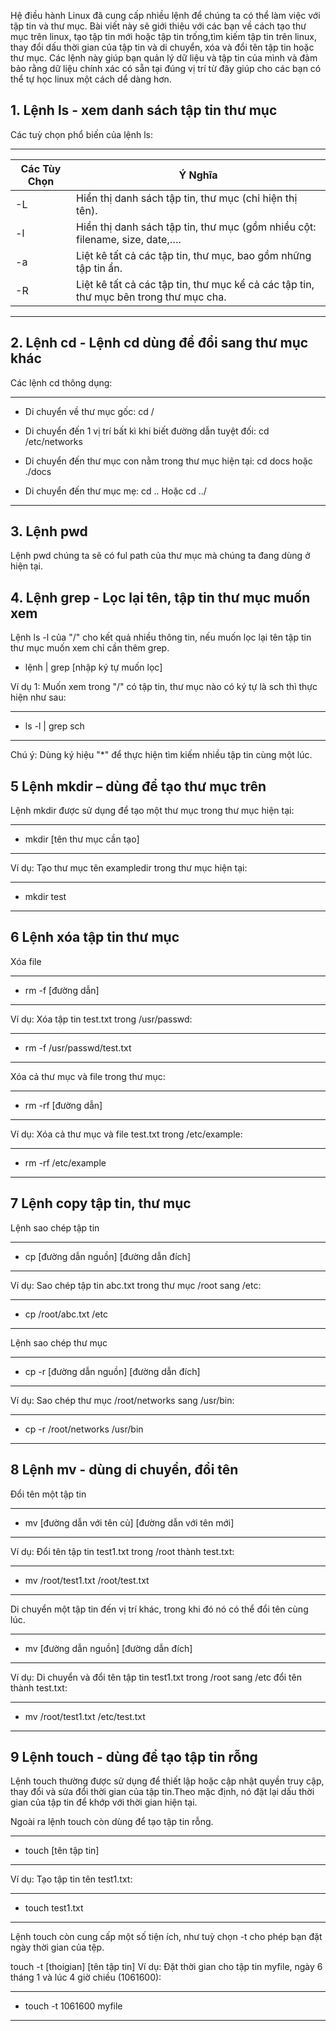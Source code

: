 
Hệ điều hành Linux đã cung cấp nhiều lệnh để chúng ta có thể làm việc với tập tin và thư mục. Bài viết này sẽ giới thiệu với các bạn về cách tạo thư mục trên linux, tạo tập tin mới hoặc tập tin trống,tìm kiếm tập tin trên linux, thay đổi dấu thời gian của tập tin và di chuyển, xóa và đổi tên tập tin hoặc thư mục. Các lệnh này giúp bạn quản lý dữ liệu và tập tin của mình và đảm bảo rằng dữ liệu chính xác có sẵn tại đúng vị trí từ đây giúp cho các bạn có thể tự học linux một cách dể dàng hơn.


## 1. Lệnh ls - xem danh sách tập tin thư mục

Các tuỳ chọn phổ biến của lệnh ls:

---
|Các Tùy Chọn | Ý Nghĩa|
|-|-|
|-L|Hiển thị danh sách tập tin, thư mục (chỉ hiện thị tên).|
|-l|Hiển thị danh sách tập tin, thư mục (gồm nhiều cột: filename, size, date,….|
|-a|Liệt kê tất cả các tập tin, thư mục, bao gồm những tập tin ẩn.|
|-R|Liệt kê tất cả các tập tin, thư mục kể cả các tập tin, thư mục bên trong thư mục cha.|
---

## 2. Lệnh cd - Lệnh cd dùng để đổi sang thư mục khác

Các lệnh cd thông dụng:

---
- Di chuyển về thư mục gốc: cd /

- Di chuyển đến 1 vị trí bất kì khi biết đường dẫn tuyệt đối: cd /etc/networks

- Di chuyển đến thư mục con nằm trong thư mục hiện tại: cd docs hoặc ./docs

- Di chuyển đến thư mục mẹ: cd .. Hoặc cd ../
---

## 3. Lệnh pwd 

Lệnh pwd chúng ta sẽ có ful path của thư mục mà chúng ta đang dùng ở hiện tại.

## 4. Lệnh grep - Lọc lại tên, tập tin thư mục muốn xem

Lệnh ls -l của "/" cho kết quả nhiều thông tin, nếu muốn lọc lại tên tập tin thư mục muốn xem chỉ cần thêm grep.

- lệnh | grep [nhập ký tự muốn lọc]

Ví dụ 1: Muốn xem trong "/" có tập tin, thư mục nào có ký tự là sch thì thực hiện như sau:

---
- ls -l | grep sch
---

Chú ý: Dùng ký hiệu "*" để thực hiện tìm kiếm nhiều tập tin cùng một lúc.

## 5 Lệnh mkdir – dùng để tạo thư mục trên 

Lệnh mkdir được sử dụng để tạo một thư mục trong thư mục hiện tại:

---
- mkdir [tên thư mục cần tạo]
---
Ví dụ: Tạo thư mục tên exampledir trong thư mục hiện tại:

---
- mkdir test
---
## 6 Lệnh xóa tập tin thư mục

 Xóa file

---
- rm -f [đường dẫn]
---

Ví dụ: Xóa tập tin test.txt trong /usr/passwd:

---
- rm -f /usr/passwd/test.txt
---


Xóa cả thư mục và file trong thư mục:

---
- rm -rf [đường dẫn]
---

Ví dụ: Xóa cả thư mục và file test.txt trong /etc/example:

---
- rm -rf /etc/example
---

## 7 Lệnh copy tập tin, thư mục

Lệnh sao chép tập tin

---
- cp [đường dẫn nguồn] [đường dẫn đích]
---

Ví dụ: Sao chép tập tin abc.txt trong thư mục /root sang /etc:

---
- cp /root/abc.txt /etc
---
Lệnh sao chép thư mục

---
- cp -r [đường dẫn nguồn] [đường dẫn đích]
---

Ví dụ: Sao chép thư mục /root/networks sang /usr/bin:

---
- cp -r /root/networks /usr/bin
---

## 8 Lệnh mv - dùng di chuyển, đổi tên

Đổi tên một tập tin

---
- mv [đường dẫn với tên củ] [đường dẫn với tên mới]
---

Ví dụ: Đổi tên tập tin test1.txt trong /root thành test.txt:

---
- mv /root/test1.txt /root/test.txt
---

Di chuyển một tập tin đến vị trí khác, trong khi đó nó có thể đổi tên cùng lúc.

---
- mv [đường dẫn nguồn] [đường dẫn đích]
---

Ví dụ: Di chuyển và đổi tên tập tin test1.txt trong /root sang /etc đổi tên thành test.txt:

---
- mv /root/test1.txt /etc/test.txt
---
## 9 Lệnh touch - dùng để tạo tập tin rỗng

Lệnh touch thường được sử dụng để thiết lập hoặc cập nhật quyền truy cập, thay đổi và sửa đổi thời gian của tập tin.Theo mặc định, nó đặt lại dấu thời gian của tập tin để khớp với thời gian hiện tại.

Ngoài ra lệnh touch còn dùng để tạo tập tin rỗng.

---
- touch [tên tập tin]
---
Ví dụ: Tạo tập tin tên test1.txt:

---
- touch test1.txt
---
Lệnh touch còn cung cấp một số tiện ích, như tuỳ chọn -t cho phép bạn đặt ngày thời gian của tệp.

touch -t [thoigian] [tên tập tin]
Ví dụ: Đặt thời gian cho tập tin myfile, ngày 6 tháng 1 và lúc 4 giờ chiều (1061600):

---
- touch -t 1061600 myfile
---








